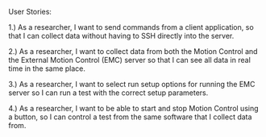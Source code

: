 User Stories:

1.) As a researcher, I want to send commands from a client application, so that I can collect data without having to SSH directly into the server.

2.) As a researcher, I want to collect data from both the Motion Control and the External Motion Control (EMC) server so that I can see all data in real time in the same place.

3.) As a researcher, I want to select run setup options for running the EMC server so I can run a test with the correct setup parameters.

4.) As a researcher, I want to be able to start and stop Motion Control using a button, so I can control a test from the same software that I collect data from.
